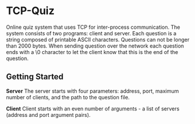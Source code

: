 # TCP-Quiz

Online quiz system that uses TCP for inter-process communication. The system consists of two programs: client and server. Each question is a string composed of
printable ASCII characters. Questions can not be longer than 2000 bytes. When sending question over the network each question ends with a \0 character to let the client know that this is the end of the question.

## Getting Started

**Server**
The server starts with four parameters: address, port, maximum number of clients, and the path to the question file.

**Client**
Client starts with an even number of arguments - a list of servers (address and port argument pairs).

